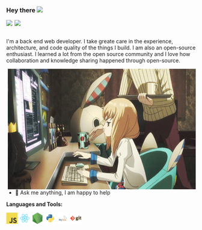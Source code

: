 ### Hey there <img src="https://media.giphy.com/media/hvRJCLFzcasrR4ia7z/giphy.gif" width="25px">
<a href="#">
  <img align="left" width="22px" src="https://raw.githubusercontent.com/peterthehan/peterthehan/master/assets/discord.svg" />
</a>
<a href="https://open.spotify.com/user/gusanches601">
  <img align="left" width="22px" src="https://raw.githubusercontent.com/peterthehan/peterthehan/master/assets/spotify.svg" />
</a>
 
 <br />
 <br />
 
 I'm a back end web developer. I take greate care in the experience, architecture, and code quality of the things I build.
 I am also an open-source enthusiast. I learned a lot from the open source community and I love how collaboration and knowledge sharing happened through open-source.
 
 
 <img align="right" alt="GIF" src="https://github.com/KuroshiD/KuroshiD/blob/main/e18518c6d24257c6fb02e3c95a862d85.gif?raw=true" width="500" height="320" />
 
 - 💬 Ask me anything, I am happy to help
 
 **Languages and Tools:**

<code><img height="30" src="https://raw.githubusercontent.com/github/explore/80688e429a7d4ef2fca1e82350fe8e3517d3494d/topics/javascript/javascript.png"></code>
<code><img height="30" src="https://raw.githubusercontent.com/github/explore/80688e429a7d4ef2fca1e82350fe8e3517d3494d/topics/react/react.png"></code>
<code><img height="30" src="https://raw.githubusercontent.com/github/explore/80688e429a7d4ef2fca1e82350fe8e3517d3494d/topics/nodejs/nodejs.png"></code>
<code><img height="30" src="https://raw.githubusercontent.com/github/explore/80688e429a7d4ef2fca1e82350fe8e3517d3494d/topics/python/python.png"></code>
<code><img height="30" src="https://raw.githubusercontent.com/github/explore/80688e429a7d4ef2fca1e82350fe8e3517d3494d/topics/mysql/mysql.png"></code>
<code><img height="30" src="https://raw.githubusercontent.com/github/explore/80688e429a7d4ef2fca1e82350fe8e3517d3494d/topics/git/git.png"></code>
  
 
